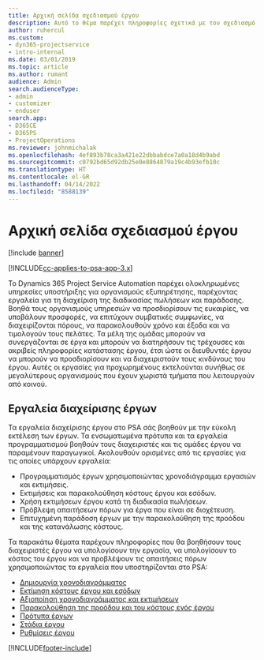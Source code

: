 ```yaml
---
title: Αρχική σελίδα σχεδιασμού έργου
description: Αυτό το θέμα παρέχει πληροφορίες σχετικά με τον σχεδιασμό έργου.
author: ruhercul
ms.custom:
- dyn365-projectservice
- intro-internal
ms.date: 03/01/2019
ms.topic: article
ms.author: rumant
audience: Admin
search.audienceType:
- admin
- customizer
- enduser
search.app:
- D365CE
- D365PS
- ProjectOperations
ms.reviewer: johnmichalak
ms.openlocfilehash: 4ef893b78ca3a421e22dbbabdce7a0a18d4b9abd
ms.sourcegitcommit: c0792bd65d92db25e0e8864879a19c4b93efb10c
ms.translationtype: HT
ms.contentlocale: el-GR
ms.lasthandoff: 04/14/2022
ms.locfileid: "8588139"
---
```

# <a name="project-planning-home-page"></a>Αρχική σελίδα σχεδιασμού έργου

[!include [banner](../includes/psa-now-project-operations.md)]

[!INCLUDE[cc-applies-to-psa-app-3.x](../includes/cc-applies-to-psa-app-3x.md)]

Το Dynamics 365 Project Service Automation παρέχει ολοκληρωμένες υπηρεσίες υποστήριξης για οργανισμούς εξυπηρέτησης, παρέχοντας εργαλεία για τη διαχείριση της διαδικασίας πωλήσεων και παράδοσης. Βοηθά τους οργανισμούς υπηρεσιών να προσδιορίσουν τις ευκαιρίες, να υποβάλουν προσφορές, να επιτύχουν συμβατικές συμφωνίες, να διαχειρίζονται πόρους, να παρακολουθούν χρόνο και έξοδα και να τιμολογούν τους πελάτες. Τα μέλη της ομάδας μπορούν να συνεργάζονται σε έργα και μπορούν να διατηρήσουν τις τρέχουσες και ακριβείς πληροφορίες κατάστασης έργου, έτσι ώστε οι διευθυντές έργου να μπορούν να προσδιορίσουν και να διαχειριστούν τους κινδύνους του έργου. Αυτές οι εργασίες για προχωρημένους εκτελούνται συνήθως σε μεγαλύτερους οργανισμούς που έχουν χωριστά τμήματα που λειτουργούν από κοινού.

## <a name="project-management-tools"></a>Εργαλεία διαχείρισης έργων

Τα εργαλεία διαχείρισης έργου στο PSA σάς βοηθούν με την εύκολη εκτέλεση των έργων. Τα ενσωματωμένα πρότυπα και τα εργαλεία προγραμματισμού βοηθούν τους διαχειριστές και τις ομάδες έργου να παραμένουν παραγωγικοί. Ακολουθούν ορισμένες από τις εργασίες για τις οποίες υπάρχουν εργαλεία:

- Προγραμματισμός έργων χρησιμοποιώντας χρονοδιάγραμμα εργασιών και εκτιμήσεις.
- Εκτιμήσεις και παρακολούθηση κόστους έργου και εσόδων.
- Χρήση εκτιμήσεων έργου κατά τη διαδικασία πωλήσεων.
- Πρόβλεψη απαιτήσεων πόρων για έργα που είναι σε διοχέτευση.
- Επιτυχημένη παράδοση έργων με την παρακολούθηση της προόδου και της κατανάλωσης κόστους.

Τα παρακάτω θέματα παρέχουν πληροφορίες που θα βοηθήσουν τους διαχειριστές έργου να υπολογίσουν την εργασία, να υπολογίσουν το κόστος του έργου και να προβλέψουν τις απαιτήσεις πόρων χρησιμοποιώντας τα εργαλεία που υποστηρίζονται στο PSA:

- [Δημιουργία χρονοδιαγράμματος](project-creating.md)
- [Εκτίμηση κόστους έργου και εσόδων](project-estimating.md)
- [Αξιοποίηση χρονοδιαγράμματος και εκτιμήσεων](project-leveraging.md)
- [Παρακολούθηση της προόδου και του κόστους ενός έργου](project-tracking.md)
- [Πρότυπα έργων](project-templates.md)
- [Στάδια έργου](project-stages.md)
- [Ρυθμίσεις έργου](project-settings.md)


[!INCLUDE[footer-include](../includes/footer-banner.md)]
